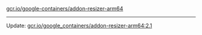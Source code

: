 [gcr.io/google-containers/addon-resizer-arm64](https://hub.docker.com/r/cruse/addon-resizer-arm64/tags/) 

----
Update: [gcr.io/google_containers/addon-resizer-arm64:2.1](https://hub.docker.com/r/cruse/addon-resizer-arm64/tags/)

